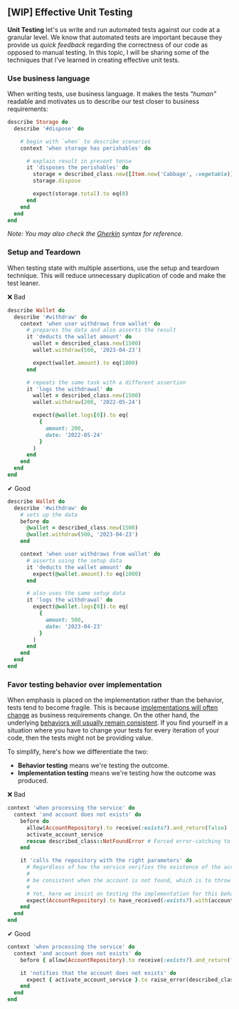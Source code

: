 ## [WIP] Effective Unit Testing

**Unit Testing** let's us write and run automated tests against our code at a granular level. We know that automated tests are important because they provide us _quick feedback_ regarding the correctness of our code as opposed to manual testing. In this topic, I will be sharing some of the techniques that I've learned in creating effective unit tests.

### Use business language
When writing tests, use business language. It makes the tests _"human"_ readable and motivates us to describe our test closer to business requirements:

```rb
describe Storage do
  describe '#dispose' do

    # begin with `when` to describe scenarios
    context 'when storage has perishables' do

      # explain result in present tense
      it 'disposes the perishables' do
        storage = described_class.new([Item.new('Cabbage', :vegetable)])
        storage.dispose

        expect(storage.total).to eq(0)
      end
    end
  end
end
```
_Note: You may also check the [Gherkin](https://cucumber.io/docs/gherkin/reference/) syntax for reference._

### Setup and Teardown
When testing state with multiple assertions, use the setup and teardown technique. This will reduce unnecessary duplication of code and make the test leaner.

❌ Bad

```rb
describe Wallet do
  describe '#withdraw' do
    context 'when user withdraws from wallet' do
      # prepares the data and also asserts the result
      it 'deducts the wallet amount' do
        wallet = described_class.new(1500)
        wallet.withdraw(500, '2023-04-23')

        expect(wallet.amount).to eq(1000)
      end

      # repeats the same task with a different assertion
      it 'logs the withdrawal' do
        wallet = described_class.new(1500)
        wallet.withdraw(200, '2022-05-24')

        expect(@wallet.logs[0]).to eq(
          {
            amount: 200,
            date: '2022-05-24'
          }
        )
      end
    end
  end
end
```

✔ Good

```rb
describe Wallet do
  describe '#withdraw' do
    # sets up the data
    before do
      @wallet = described_class.new(1500)
      @wallet.withdraw(500, '2023-04-23')
    end

    context 'when user withdraws from wallet' do
      # asserts using the setup data
      it 'deducts the wallet amount' do
        expect(@wallet.amount).to eq(1000)
      end

      # also uses the same setup data
      it 'logs the withdrawal' do
        expect(@wallet.logs[0]).to eq(
          {
            amount: 500,
            date: '2023-04-23'
          }
        )
      end
    end
  end
end
```

### Favor testing behavior over implementation
When emphasis is placed on the implementation rather than the behavior, tests tend to become fragile. This is because <ins>implementations will often change</ins> as business requirements change. On the other hand, the underlying <ins>behaviors will usually remain consistent</ins>. If you find yourself in a situation where you have to change your tests for every iteration of your code, then the tests might not be providing value.

To simplify, here's how we differentiate the two:

- **Behavior testing** means we're testing the outcome.
- **Implementation testing** means we're testing how the outcome was produced.

❌ Bad

```rb
context 'when processing the service' do
  context 'and account does not exists' do
    before do
      allow(AccountRepository).to receive(:exists?).and_return(false)
      activate_account_service
      rescue described_class::NotFoundError # Forced error-catching to allow the expectation below
    end

    it 'calls the repository with the right parameters' do
      # Regardless of how the service verifies the existence of the account, the behavior should
      #
      # be consistent when the account is not found, which is to throw a "not found" error.
      #
      # Yet, here we insist on testing the implementation for this behavior.
      expect(AccountRepository).to have_received(:exists?).with(account_id)
    end
  end
end
```

✔ Good

```rb
context 'when processing the service' do
  context 'and account does not exists' do
    before { allow(AccountRepository).to receive(:exists?).and_return(false) }

    it 'notifies that the account does not exists' do
      expect { activate_account_service }.to raise_error(described_class::NotFoundError)
    end
  end
end
```

